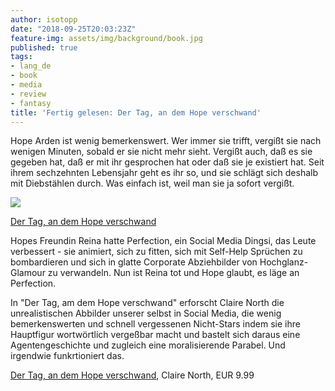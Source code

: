 ```yaml
---
author: isotopp
date: "2018-09-25T20:03:23Z"
feature-img: assets/img/background/book.jpg
published: true
tags:
- lang_de
- book
- media
- review
- fantasy
title: 'Fertig gelesen: Der Tag, an dem Hope verschwand'
---
```

Hope Arden ist wenig bemerkenswert. Wer immer sie trifft, vergißt sie nach wenigen Minuten, sobald er sie nicht mehr sieht. Vergißt auch, daß es sie gegeben hat, daß er mit ihr gesprochen hat oder daß sie je existiert hat. Seit ihrem sechzehnten Lebensjahr geht es ihr so, und sie schlägt sich deshalb mit Diebstählen durch. Was einfach ist, weil man sie ja sofort vergißt.

[![](/uploads/2018/09/hope.jpg)](https://www.amazon.de/Tag-dem-Hope-verschwand-Roman-ebook/dp/B072BMKGVH)

[Der Tag, an dem Hope verschwand](https://www.amazon.de/Tag-dem-Hope-verschwand-Roman-ebook/dp/B072BMKGVH)

Hopes Freundin Reina hatte Perfection, ein Social Media Dingsi, das Leute verbessert - sie animiert, sich zu fitten, sich mit Self-Help Sprüchen zu bombardieren und sich in glatte Corporate Abziehbilder von Hochglanz-Glamour zu verwandeln. Nun ist Reina tot und Hope glaubt, es läge an Perfection.

In "Der Tag, am dem Hope verschwand" erforscht Claire North die unrealistischen Abbilder unserer selbst in Social Media, die wenig bemerkenswerten und schnell vergessenen Nicht-Stars indem sie ihre Hauptfigur wortwörtlich vergeßbar macht und bastelt sich daraus eine Agentengeschichte und zugleich eine moralisierende Parabel. Und irgendwie funkrtioniert das.

[Der Tag, an dem Hope verschwand](https://www.amazon.de/Tag-dem-Hope-verschwand-Roman-ebook/dp/B072BMKGVH), Claire North, EUR 9.99
